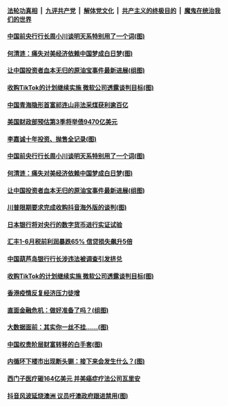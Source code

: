 ####  [法轮功真相](../../../../basic/blob/master/README.md?t=08042202) &nbsp;|&nbsp; [九评共产党](../../../../9ping.md/blob/master/README.md?t=08042202) &nbsp;|&nbsp; [解体党文化](../../../../jtdwh.md/blob/master/README.md?t=08042202)  &nbsp;|&nbsp; [共产主义的终极目的](../../../../gczydzjmd.md/blob/master/README.md?t=08042202) &nbsp;|&nbsp; [魔鬼在统治我们的世界](../../../../mgztzwmdsj.md/blob/master/README.md?t=08042202) 


#### [中国前央行行长周小川谈明天系特别用了一个词(图)](../pages/p5/941797.md?t=08042202) 

#### [何清涟：痛失对美经济依赖中国梦成白日梦(图)](../pages/p5/941818.md?t=08042202) 

#### [让中国投资者血本无归的原油宝事件最新进展(组图)](../pages/p5/941789.md?t=08042202) 

#### [收购TikTok的计划继续实施 微软公司透露谈判目标(图)](../pages/p5/941774.md?t=08042202) 


#### [中国青海隐形首富祁连山非法采煤获利逾百亿](../pages/p5/941884.md?t=08042202) 

#### [美国财政部预估第3季将举债9470亿美元](../pages/p5/941883.md?t=08042202) 


#### [李嘉诚十年投资、抛售全记录(图)](../pages/p5/941799.md?t=08042202) 

#### [中国前央行行长周小川谈明天系特别用了一个词(图)](../pages/p5/941797.md?t=08042202) 

#### [何清涟：痛失对美经济依赖中国梦成白日梦(图)](../pages/p5/941818.md?t=08042202) 

#### [让中国投资者血本无归的原油宝事件最新进展(组图)](../pages/p5/941789.md?t=08042202) 

#### [川普限期要求完成收购抖音海外版的谈判(图)](../pages/p5/941810.md?t=08042202) 

#### [日本银行将对央行的数字货币进行实证试验](../pages/p5/941800.md?t=08042202) 

#### [汇丰1-6月税前利润暴跌65% 信贷损失飙升5倍](../pages/p5/941801.md?t=08042202) 

#### [中国葫芦岛银行行长涉违法被调查引发挤兑](../pages/p5/941788.md?t=08042202) 

#### [收购TikTok的计划继续实施 微软公司透露谈判目标(图)](../pages/p5/941774.md?t=08042202) 

#### [香港疫情反复经济压力徒增](../pages/p5/941770.md?t=08042202) 


#### [直面金融危机：做好准备了吗？(组图)](../pages/p5/941713.md?t=08042202) 

#### [大数据面前：其实你一丝不挂……(图)](../pages/p5/941706.md?t=08042202) 

#### [中国权贵阶层财富转移的白手套(图)](../pages/p5/941702.md?t=08042202) 

#### [内循环下楼市出现断头铡：接下来会发生什么？(图)](../pages/p5/941697.md?t=08042202) 

#### [西门子医疗砸164亿美元 并美癌症疗法公司瓦里安](../pages/p5/941685.md?t=08042202) 

#### [抖音风波延烧澳洲 议员吁澳政府跟进禁用(图)](../pages/p5/941684.md?t=08042202) 


